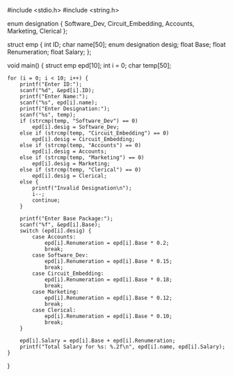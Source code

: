 #include <stdio.h>
#include <string.h>

enum designation {
    Software_Dev,
    Circuit_Embedding,
    Accounts,
    Marketing,
    Clerical
};

struct emp {
    int ID;
    char name[50];
    enum designation desig;
    float Base;
    float Renumeration;
    float Salary;
};

void main() {
    struct emp epd[10];
    int i = 0;
    char temp[50];

    for (i = 0; i < 10; i++) {
        printf("Enter ID:");
        scanf("%d", &epd[i].ID);
        printf("Enter Name:");
        scanf("%s", epd[i].name);
        printf("Enter Designation:");
        scanf("%s", temp);
        if (strcmp(temp, "Software_Dev") == 0)
            epd[i].desig = Software_Dev;
        else if (strcmp(temp, "Circuit_Embedding") == 0)
            epd[i].desig = Circuit_Embedding;
        else if (strcmp(temp, "Accounts") == 0)
            epd[i].desig = Accounts;
        else if (strcmp(temp, "Marketing") == 0)
            epd[i].desig = Marketing;
        else if (strcmp(temp, "Clerical") == 0)
            epd[i].desig = Clerical;
        else {
            printf("Invalid Designation\n");
            i--;  
            continue;
        }

        printf("Enter Base Package:");
        scanf("%f", &epd[i].Base);
        switch (epd[i].desig) {
            case Accounts:
                epd[i].Renumeration = epd[i].Base * 0.2;  
                break;
            case Software_Dev:
                epd[i].Renumeration = epd[i].Base * 0.15; 
                break;
            case Circuit_Embedding:
                epd[i].Renumeration = epd[i].Base * 0.18; 
                break;
            case Marketing:
                epd[i].Renumeration = epd[i].Base * 0.12; 
                break;
            case Clerical:
                epd[i].Renumeration = epd[i].Base * 0.10; 
                break;
        }

        epd[i].Salary = epd[i].Base + epd[i].Renumeration;
        printf("Total Salary for %s: %.2f\n", epd[i].name, epd[i].Salary);
    }
}
